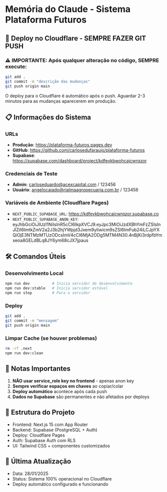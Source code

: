 # Memória do Claude - Sistema Plataforma Futuros

## 🚀 Deploy no Cloudflare - SEMPRE FAZER GIT PUSH

### ⚠️ IMPORTANTE: Após qualquer alteração no código, SEMPRE execute:
```bash
git add .
git commit -m "descrição das mudanças"
git push origin main
```

O deploy para o Cloudflare é automático após o push. Aguardar 2-3 minutos para as mudanças aparecerem em produção.

## 📋 Informações do Sistema

### URLs
- **Produção**: https://plataforma-futuros.pages.dev
- **GitHub**: https://github.com/carlosedufaraujo/plataforma-futuros
- **Supabase**: https://supabase.com/dashboard/project/kdfevkbwohcajcwrqzor

### Credenciais de Teste
- **Admin**: carloseduardo@acexcapital.com / 123456
- **Usuário**: angelocaiado@rialmaagropecuaria.com.br / 123456

### Variáveis de Ambiente (Cloudflare Pages)
- `NEXT_PUBLIC_SUPABASE_URL`: https://kdfevkbwohcajcwrqzor.supabase.co
- `NEXT_PUBLIC_SUPABASE_ANON_KEY`: eyJhbGciOiJIUzI1NiIsInR5cCI6IkpXVCJ9.eyJpc3MiOiJzdXBhYmFzZSIsInJlZiI6ImtkZmV2a2J3b2hjYWpjd3Jxem9yIiwicm9sZSI6ImFub24iLCJpYXQiOjE3NTMzMTUzODcsImV4cCI6MjA2ODg5MTM4N30.4nBjKi3rdpfbYmxeoa8GELdBLq8JY6ym68cJX7jpaus

## 🛠️ Comandos Úteis

### Desenvolvimento Local
```bash
npm run dev          # Inicia servidor de desenvolvimento
npm run dev:stable   # Inicia servidor estável
npm run stop         # Para o servidor
```

### Deploy
```bash
git add .
git commit -m "mensagem"
git push origin main
```

### Limpar Cache (se houver problemas)
```bash
rm -rf .next
npm run dev:clean
```

## 📝 Notas Importantes

1. **NÃO usar service_role key no frontend** - apenas anon key
2. **Sempre verificar espaços em chaves** ao copiar/colar
3. **Deploy automático** acontece após cada push
4. **Dados no Supabase** são permanentes e não afetados por deploys

## 🔧 Estrutura do Projeto

- Frontend: Next.js 15 com App Router
- Backend: Supabase (PostgreSQL + Auth)
- Deploy: Cloudflare Pages
- Auth: Supabase Auth com RLS
- UI: Tailwind CSS + componentes customizados

## 📅 Última Atualização
- Data: 28/01/2025
- Status: Sistema 100% operacional no Cloudflare
- Deploy automático configurado e funcionando